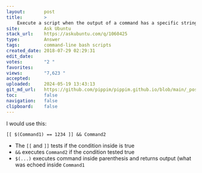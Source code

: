 ```yaml
---
layout:       post
title:        >
    Execute a script when the output of a command has a specific string
site:         Ask Ubuntu
stack_url:    https://askubuntu.com/q/1060425
type:         Answer
tags:         command-line bash scripts
created_date: 2018-07-29 02:29:31
edit_date:    
votes:        "2 "
favorites:    
views:        "7,623 "
accepted:     
uploaded:     2024-05-19 13:43:13
git_md_url:   https://github.com/pippim/pippim.github.io/blob/main/_posts/2018/2018-07-29-Execute-a-script-when-the-output-of-a-command-has-a-specific-string.md
toc:          false
navigation:   false
clipboard:    false
---
```


I would use this:

``` 
[[ $(Command1) == 1234 ]] && Command2
```

- The `[[` and `]]` tests if the condition inside is true
- `&&` executes `Command2` if the condition tested true
- `$(...)` executes command inside parenthesis and returns output (what was echoed inside `Command1`
``` 

```
